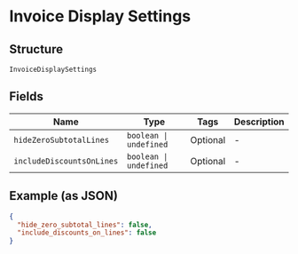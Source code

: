 
# Invoice Display Settings

## Structure

`InvoiceDisplaySettings`

## Fields

| Name | Type | Tags | Description |
|  --- | --- | --- | --- |
| `hideZeroSubtotalLines` | `boolean \| undefined` | Optional | - |
| `includeDiscountsOnLines` | `boolean \| undefined` | Optional | - |

## Example (as JSON)

```json
{
  "hide_zero_subtotal_lines": false,
  "include_discounts_on_lines": false
}
```

